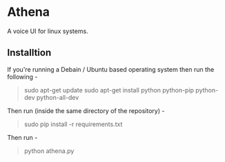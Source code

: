 # Athena
A voice UI for linux systems.

## Installtion

If you're running a Debain / Ubuntu based operating system then run the following - 
> sudo apt-get update
> sudo apt-get install python python-pip python-dev python-all-dev

Then run (inside the same directory of the repository) - 
> sudo pip install -r requirements.txt

Then run - 
> python athena.py 